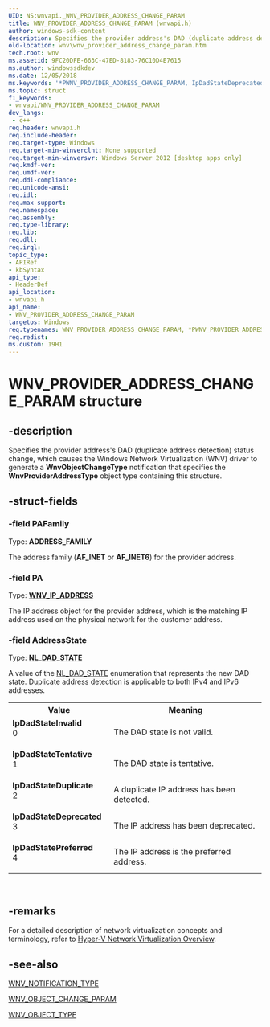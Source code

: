 ```yaml
---
UID: NS:wnvapi._WNV_PROVIDER_ADDRESS_CHANGE_PARAM
title: WNV_PROVIDER_ADDRESS_CHANGE_PARAM (wnvapi.h)
author: windows-sdk-content
description: Specifies the provider address's DAD (duplicate address detection) status change, which causes the Windows Network Virtualization (WNV) driver to generate a WnvObjectChangeType notification that specifies the WnvProviderAddressType object type containing this structure.
old-location: wnv\wnv_provider_address_change_param.htm
tech.root: wnv
ms.assetid: 9FC20DFE-663C-47ED-8183-76C10D4E7615
ms.author: windowssdkdev
ms.date: 12/05/2018
ms.keywords: '*PWNV_PROVIDER_ADDRESS_CHANGE_PARAM, IpDadStateDeprecated, IpDadStateDuplicate, IpDadStateInvalid, IpDadStatePreferred, IpDadStateTentative, PWNV_PROVIDER_ADDRESS_CHANGE_PARAM, PWNV_PROVIDER_ADDRESS_CHANGE_PARAM structure pointer [Windows Network Virtualization], WNV_PROVIDER_ADDRESS_CHANGE_PARAM, WNV_PROVIDER_ADDRESS_CHANGE_PARAM structure [Windows Network Virtualization], wnv.wnv_provider_address_change_param, wnvapi/PWNV_PROVIDER_ADDRESS_CHANGE_PARAM, wnvapi/WNV_PROVIDER_ADDRESS_CHANGE_PARAM'
ms.topic: struct
f1_keywords:
- wnvapi/WNV_PROVIDER_ADDRESS_CHANGE_PARAM
dev_langs:
 - c++
req.header: wnvapi.h
req.include-header: 
req.target-type: Windows
req.target-min-winverclnt: None supported
req.target-min-winversvr: Windows Server 2012 [desktop apps only]
req.kmdf-ver: 
req.umdf-ver: 
req.ddi-compliance: 
req.unicode-ansi: 
req.idl: 
req.max-support: 
req.namespace: 
req.assembly: 
req.type-library: 
req.lib: 
req.dll: 
req.irql: 
topic_type:
- APIRef
- kbSyntax
api_type:
- HeaderDef
api_location:
- wnvapi.h
api_name:
- WNV_PROVIDER_ADDRESS_CHANGE_PARAM
targetos: Windows
req.typenames: WNV_PROVIDER_ADDRESS_CHANGE_PARAM, *PWNV_PROVIDER_ADDRESS_CHANGE_PARAM
req.redist: 
ms.custom: 19H1
---
```


# WNV_PROVIDER_ADDRESS_CHANGE_PARAM structure


## -description


Specifies the provider address's DAD (duplicate address detection) status change, which causes the Windows Network Virtualization (WNV) driver to generate a <b>WnvObjectChangeType</b> notification that specifies the <b>WnvProviderAddressType</b> object type containing this structure.


## -struct-fields




### -field PAFamily

Type: <b>ADDRESS_FAMILY</b>

The address family (<b>AF_INET</b> or <b>AF_INET6</b>) for the provider address.


### -field PA

Type: <b><a href="https://docs.microsoft.com/windows/desktop/api/wnvapi/ns-wnvapi-wnv_ip_address">WNV_IP_ADDRESS</a></b>

The IP address object for the provider address, which is the matching IP address used on the physical network for the customer address.


### -field AddressState

Type: <b><a href="https://docs.microsoft.com/previous-versions/windows/hardware/drivers/ff568758(v=vs.85)">NL_DAD_STATE</a></b>

A value of the <a href="https://docs.microsoft.com/previous-versions/windows/hardware/drivers/ff568758(v=vs.85)">NL_DAD_STATE</a> enumeration that represents the new DAD state. Duplicate address detection is applicable to both IPv4 and IPv6 addresses.

<table>
<tr>
<th>Value</th>
<th>Meaning</th>
</tr>
<tr>
<td width="40%"><a id="IpDadStateInvalid"></a><a id="ipdadstateinvalid"></a><a id="IPDADSTATEINVALID"></a><dl>
<dt><b>IpDadStateInvalid</b></dt>
<dt>0</dt>
</dl>
</td>
<td width="60%">
The DAD state is not valid. 

</td>
</tr>
<tr>
<td width="40%"><a id="IpDadStateTentative"></a><a id="ipdadstatetentative"></a><a id="IPDADSTATETENTATIVE"></a><dl>
<dt><b>IpDadStateTentative</b></dt>
<dt>1</dt>
</dl>
</td>
<td width="60%">
The DAD state is tentative. 

</td>
</tr>
<tr>
<td width="40%"><a id="IpDadStateDuplicate"></a><a id="ipdadstateduplicate"></a><a id="IPDADSTATEDUPLICATE"></a><dl>
<dt><b>IpDadStateDuplicate</b></dt>
<dt>2</dt>
</dl>
</td>
<td width="60%">
A duplicate IP address has been detected. 

</td>
</tr>
<tr>
<td width="40%"><a id="IpDadStateDeprecated"></a><a id="ipdadstatedeprecated"></a><a id="IPDADSTATEDEPRECATED"></a><dl>
<dt><b>IpDadStateDeprecated</b></dt>
<dt>3</dt>
</dl>
</td>
<td width="60%">
The IP address has been deprecated.

</td>
</tr>
<tr>
<td width="40%"><a id="IpDadStatePreferred"></a><a id="ipdadstatepreferred"></a><a id="IPDADSTATEPREFERRED"></a><dl>
<dt><b>IpDadStatePreferred</b></dt>
<dt>4</dt>
</dl>
</td>
<td width="60%">
The IP address is the preferred address. 

</td>
</tr>
</table>
 


## -remarks



For a detailed description of network virtualization concepts and terminology, refer to <a href="http://go.microsoft.com/fwlink/p/?linkid=263545">Hyper-V Network Virtualization Overview</a>.




## -see-also




<a href="https://docs.microsoft.com/windows/desktop/api/wnvapi/ne-wnvapi-wnv_notification_type">WNV_NOTIFICATION_TYPE</a>



<a href="https://docs.microsoft.com/windows/desktop/api/wnvapi/ns-wnvapi-wnv_object_change_param">WNV_OBJECT_CHANGE_PARAM</a>



<a href="https://docs.microsoft.com/windows/desktop/api/wnvapi/ne-wnvapi-wnv_object_type">WNV_OBJECT_TYPE</a>
 

 

